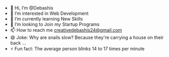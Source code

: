 - 👋 Hi, I’m @Debashis
- 👀 I’m interested in Web Development
- 🌱 I’m currently learning New Skills
- 💞️ I’m looking to Join my Startup Programs
- 📫 How to reach me creativedebashis24@gmail.com 
- 😄 Joke: Why are snails slow? Because they're carrying a house on their back ...
- ⚡ Fun fact: The average person blinks 14 to 17 times per minute

<!---
Creative-Debashis/Creative-Debashis is a ✨ special ✨ repository because its `README.md` (this file) appears on your GitHub profile.
You can click the Preview link to take a look at your changes.
--->
